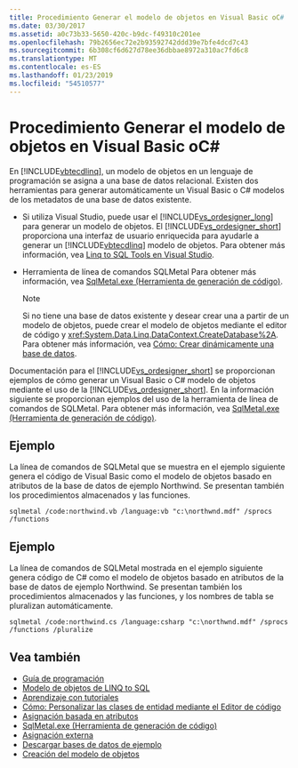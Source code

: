```yaml
---
title: Procedimiento Generar el modelo de objetos en Visual Basic oC#
ms.date: 03/30/2017
ms.assetid: a0c73b33-5650-420c-b9dc-f49310c201ee
ms.openlocfilehash: 79b2656ec72e2b93592742ddd39e7bfe4dcd7c43
ms.sourcegitcommit: 6b308cf6d627d78ee36dbbae8972a310ac7fd6c8
ms.translationtype: MT
ms.contentlocale: es-ES
ms.lasthandoff: 01/23/2019
ms.locfileid: "54510577"
---
```

# <a name="how-to-generate-the-object-model-in-visual-basic-or-c"></a>Procedimiento Generar el modelo de objetos en Visual Basic oC# #
En [!INCLUDE[vbtecdlinq](../../../../../../includes/vbtecdlinq-md.md)], un modelo de objetos en un lenguaje de programación se asigna a una base de datos relacional. Existen dos herramientas para generar automáticamente un Visual Basic o C# modelos de los metadatos de una base de datos existente.  
  
-   Si utiliza Visual Studio, puede usar el [!INCLUDE[vs_ordesigner_long](../../../../../../includes/vs-ordesigner-long-md.md)] para generar un modelo de objetos. El [!INCLUDE[vs_ordesigner_short](../../../../../../includes/vs-ordesigner-short-md.md)] proporciona una interfaz de usuario enriquecida para ayudarle a generar un [!INCLUDE[vbtecdlinq](../../../../../../includes/vbtecdlinq-md.md)] modelo de objetos. Para obtener más información, vea [Linq to SQL Tools en Visual Studio](https://docs.microsoft.com/visualstudio/data-tools/linq-to-sql-tools-in-visual-studio2).
  
-   Herramienta de línea de comandos SQLMetal Para obtener más información, vea [SqlMetal.exe (Herramienta de generación de código)](../../../../../../docs/framework/tools/sqlmetal-exe-code-generation-tool.md).  
  
    > [!NOTE]
    >  Si no tiene una base de datos existente y desear crear una a partir de un modelo de objetos, puede crear el modelo de objetos mediante el editor de código y <xref:System.Data.Linq.DataContext.CreateDatabase%2A>. Para obtener más información, vea [Cómo: Crear dinámicamente una base de datos](../../../../../../docs/framework/data/adonet/sql/linq/how-to-dynamically-create-a-database.md).  
  
 Documentación para el [!INCLUDE[vs_ordesigner_short](../../../../../../includes/vs-ordesigner-short-md.md)] se proporcionan ejemplos de cómo generar un Visual Basic o C# modelo de objetos mediante el uso de la [!INCLUDE[vs_ordesigner_short](../../../../../../includes/vs-ordesigner-short-md.md)]. En la información siguiente se proporcionan ejemplos del uso de la herramienta de línea de comandos de SQLMetal. Para obtener más información, vea [SqlMetal.exe (Herramienta de generación de código)](../../../../../../docs/framework/tools/sqlmetal-exe-code-generation-tool.md).  
  
## <a name="example"></a>Ejemplo  
 La línea de comandos de SQLMetal que se muestra en el ejemplo siguiente genera el código de Visual Basic como el modelo de objetos basado en atributos de la base de datos de ejemplo Northwind. Se presentan también los procedimientos almacenados y las funciones.  
  
```  
sqlmetal /code:northwind.vb /language:vb "c:\northwnd.mdf" /sprocs /functions  
```  
  
## <a name="example"></a>Ejemplo  
 La línea de comandos de SQLMetal mostrada en el ejemplo siguiente genera código de C# como el modelo de objetos basado en atributos de la base de datos de ejemplo Northwind. Se presentan también los procedimientos almacenados y las funciones, y los nombres de tabla se pluralizan automáticamente.  
  
```  
sqlmetal /code:northwind.cs /language:csharp "c:\northwnd.mdf" /sprocs /functions /pluralize  
```  
  
## <a name="see-also"></a>Vea también
- [Guía de programación](../../../../../../docs/framework/data/adonet/sql/linq/programming-guide.md)
- [Modelo de objetos de LINQ to SQL](../../../../../../docs/framework/data/adonet/sql/linq/the-linq-to-sql-object-model.md)
- [Aprendizaje con tutoriales](../../../../../../docs/framework/data/adonet/sql/linq/learning-by-walkthroughs.md)
- [Cómo: Personalizar las clases de entidad mediante el Editor de código](../../../../../../docs/framework/data/adonet/sql/linq/how-to-customize-entity-classes-by-using-the-code-editor.md)
- [Asignación basada en atributos](../../../../../../docs/framework/data/adonet/sql/linq/attribute-based-mapping.md)
- [SqlMetal.exe (Herramienta de generación de código)](../../../../../../docs/framework/tools/sqlmetal-exe-code-generation-tool.md)
- [Asignación externa](../../../../../../docs/framework/data/adonet/sql/linq/external-mapping.md)
- [Descargar bases de datos de ejemplo](../../../../../../docs/framework/data/adonet/sql/linq/downloading-sample-databases.md)
- [Creación del modelo de objetos](../../../../../../docs/framework/data/adonet/sql/linq/creating-the-object-model.md)
